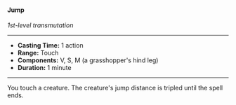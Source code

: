 #### Jump
*1st-level transmutation*
___
- **Casting Time:** 1 action
- **Range:** Touch
- **Components:** V, S, M (a grasshopper's hind leg)
- **Duration:** 1 minute
___
You touch a creature. The creature's jump distance is tripled until the spell ends.